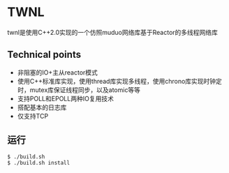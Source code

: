 # TWNL

twnl是使用C++2.0实现的一个仿照muduo网络库基于Reactor的多线程网络库

## Technical points
* 非阻塞的IO+主从reactor模式
* 使用C++标准库实现，使用thread库实现多线程，使用chrono库实现时钟定时，mutex库保证线程同步，以及atomic等等
* 支持POLL和EPOLL两种IO复用技术
* 搭配基本的日志库
* 仅支持TCP

## 运行
```shell
$ ./build.sh 
$ ./build.sh install
```














